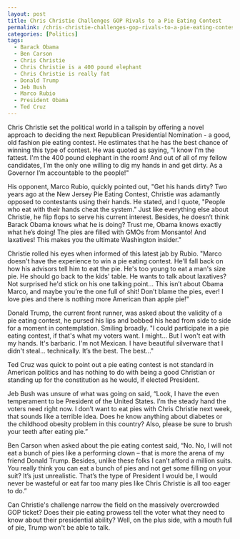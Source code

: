 ```yaml
---
layout: post
title: Chris Christie Challenges GOP Rivals to a Pie Eating Contest
permalink: /chris-christie-challenges-gop-rivals-to-a-pie-eating-contest/
categories: [Politics]
tags:
  - Barack Obama
  - Ben Carson
  - Chris Christie
  - Chris Christie is a 400 pound elephant
  - Chris Christie is really fat
  - Donald Trump
  - Jeb Bush
  - Marco Rubio
  - President Obama
  - Ted Cruz
---
```

Chris Christie set the political world in a tailspin by offering a novel approach to deciding the next Republican Presidential Nomination - a good, old fashion pie eating contest. He estimates that he has the best chance of winning this type of contest. He was quoted as saying, "I know I'm the fattest. I'm the 400 pound elephant in the room! And out of all of my fellow candidates, I'm the only one willing to dig my hands in and get dirty. As a Governor I’m accountable to the people!"

His opponent, Marco Rubio, quickly pointed out, "Get his hands dirty? Two years ago at the New Jersey Pie Eating Contest, Christie was adamantly opposed to contestants using their hands. He stated, and I quote, "People who eat with their hands cheat the system." Just like everything else about Christie, he flip flops to serve his current interest. Besides, he doesn’t think Barack Obama knows what he is doing? Trust me, Obama knows exactly what he’s doing! The pies are filled with GMOs from Monsanto! And laxatives! This makes you the ultimate Washington insider."

Christie rolled his eyes when informed of this latest jab by Rubio. "Marco doesn't have the experience to win a pie eating contest. He'll fall back on how his advisors tell him to eat the pie. He's too young to eat a man's size pie. He should go back to the kids' table. He wants to talk about laxatives? Not surprised he'd stick on his one talking point… This isn’t about Obama Marco, and maybe you’re the one full of shit! Don’t blame the pies, ever! I love pies and there is nothing more American than apple pie!"

Donald Trump, the current front runner, was asked about the validity of a pie eating contest, he pursed his lips and bobbed his head from side to side for a moment in contemplation. Smiling broadly. "I could participate in a pie eating contest, if that's what my voters want. I might… But I won't eat with my hands. It's barbaric. I'm not Mexican. I have beautiful silverware that I didn't steal... technically. It’s the best. The best…"

Ted Cruz was quick to point out a pie eating contest is not standard in American politics and has nothing to do with being a good Christian or standing up for the constitution as he would, if elected President.

Jeb Bush was unsure of what was going on said, “Look, I have the even temperament to be President of the United States. I’m the steady hand the voters need right now. I don’t want to eat pies with Chris Christie next week, that sounds like a terrible idea. Does he know anything about diabetes or the childhood obesity problem in this country? Also, please be sure to brush your teeth after eating pie.”

Ben Carson when asked about the pie eating contest said, “No. No, I will not eat a bunch of pies like a performing clown – that is more the arena of my friend Donald Trump. Besides, unlike these folks I can’t afford a million suits. You really think you can eat a bunch of pies and not get some filling on your suit? It’s just unrealistic. That’s the type of President I would be, I would never be wasteful or eat far too many pies like Chris Christie is all too eager to do.”

Can Christie's challenge narrow the field on the massively overcrowded GOP ticket? Does their pie eating prowess tell the voter what they need to know about their presidential ability? Well, on the plus side, with a mouth full of pie, Trump won't be able to talk.
